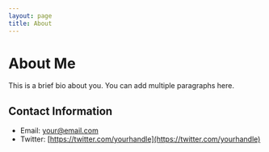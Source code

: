 ```yaml
---
layout: page
title: About
---
```


# About Me

This is a brief bio about you. You can add multiple paragraphs here.

## Contact Information

- Email: [your@email.com](mailto:your@email.com)
- Twitter: [https://twitter.com/yourhandle](https://twitter.com/yourhandle)
